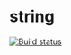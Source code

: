 # string
[![Build status](https://ci.appveyor.com/api/projects/status/9ao4v7n5w3c7qiog/branch/string?svg=true)](https://ci.appveyor.com/project/Aram4ig/string/branch/string)